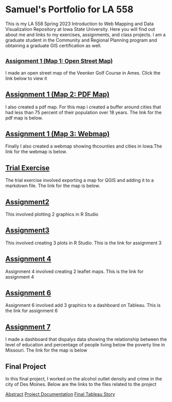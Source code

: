 # Samuel's Portfolio for LA 558

This is my LA 558 Spring 2023 Introduction to Web Mapping and Data Visualization Repository at Iowa State University. Here you will find out about me and links to my exercises, assignments, and class projects. I am a graduate student in the Community and Regional Planning program and obtaining a graduate GIS certification as well.

##  <small><a href="https://www.openstreetmap.org/?mlat=42.03881&amp;mlon=-93.65058#map=17/42.03880/-93.65058">Assignment 1 (Map 1: Open Street Map)</a></small>
I made an open street map of the Veenker Golf Course in Ames. Click the link below to view it
     
##   <a href="https://samod008.github.io/LA558_Samuel_Odoom/Assignment 1/assign3.pdf" target ="_blank">Assignment 1 (Map 2: PDF Map)</a> 
I also created a pdf map. For this map i created a buffer around cities that had less than 75 percent of their population over 18 years. The link for the pdf map is below. 
   
## <a href="https://samod008.github.io/LA558_Samuel_Odoom/Assignment 1/qgis2web/qgis2web1/index.html" target ="_blank">Assignment 1 (Map 3: Webmap)</a> 
Finally I also created a webmap showing thcounties and cities in Iowa.The link for the webmap is below. 

## <a href="https://samod008.github.io/LA558_Samuel_Odoom/ex2b.png" target ="_blank">Trial Exercise</a> 
The trial exercise involved exporting a map for QGIS and adding it to a markdown file. The link for the map is below. 

## [Assignment2](Assignment2/assignment_2.md)
This involved plotting 2 graphics in R Studio

## [Assignment3](Assignment3/assignment_3.md)
This involved creating 3 plots in R Studio. This is the link for assignment 3

## <a href="https://samod008.github.io/LA558_Samuel_Odoom/Assignment%204/assignment4.html" target ="_blank">Assignment 4</a> 

Assignment 4 involved creating 2 leaflet maps. This is the link for assignment 4


## <a href="https://samod008.github.io/LA558_Samuel_Odoom/Assignment%206/assignment6.html" target ="_blank">Assignment 6</a> 
Assignment 6 involved add 3 graphics to a dashboard on Tableau. This is the link for assignment 6

## <a href="https://samod008.github.io/LA558_Samuel_Odoom/Assignment%207/assignment7.html" target ="_blank">Assignment 7</a> 
I made a dashboard that dispalys data showing the relationship between the level of education and percentage of people living below the poverty line in Missouri. The link for the map is below

## Final Project
<p>In this final project, I worked on the alcohol outlet density and crime in the city of Des Moines. Below are the links to the files related to the project<p>
<a href="https://samod008.github.io/LA558_Samuel_Odoom/Final%20Project/Final%20Abstract.pdf" target ="_blank">Abstract</a> 
<a href="https://samod008.github.io/LA558_Samuel_Odoom/Final%20Project/Process%20.pdf" target ="_blank">Project Documentation</a> 
<a href="https://samod008.github.io/LA558_Samuel_Odoom/Final%20Project/FinalProject.html" target ="_blank">Final Tableau Story</a> 




     
